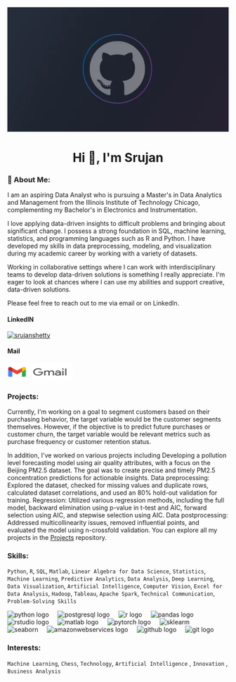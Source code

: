 
<img src="github-universe.jpg" alt="Header"/>

<h1 align="center">Hi 👋, I'm Srujan</h1>

<h3 align="left">🚀 About Me:</h3>

<p>I am an aspiring Data Analyst who is pursuing a Master's in Data Analytics and Management from the Illinois Institute of Technology Chicago, complementing my Bachelor's in Electronics and Instrumentation.</p>
  
<p>I love applying data-driven insights to difficult problems and bringing about significant change. I possess a strong foundation in SQL, machine learning, statistics, and programming languages such as R and Python. I have developed my skills in data preprocessing, modeling, and visualization during my academic career by working with a variety of datasets.</p>
  
<p>Working in collaborative settings where I can work with interdisciplinary teams to develop data-driven solutions is something I really appreciate. I'm eager to look at chances where I can use my abilities and support creative, data-driven solutions.</p>
 
Please feel free to reach out to me via email or on LinkedIn.
<div class="container">
    <div class="item">
        <h4>LinkedIN</h4>
        <a href="https://linkedin.com/in/srujanshetty" target="_blank" style="margin-right: 30px;"><img src="https://raw.githubusercontent.com/rahuldkjain/github-profile-readme-generator/master/src/images/icons/Social/linked-in-alt.svg" alt="srujanshetty" height="20" width="20" />
</a>
    </div>
    <div class="item">
        <h4>Mail</h4>
        </a>
<a href="mailto:srujansshettyofficial@gmail.com" target="_blank">
<img src="logo_gmail_lockup_default_1x_r5.png" alt="Gmail" height="40" width="150" />
</a>
    </div>
</div>

<h3 align="left">Projects:</h3>

<p>Currently, I'm working on a goal  to segment customers based on their purchasing behavior, the target variable would be the customer segments themselves. However, if the objective is to predict future purchases or customer churn, the target variable would be relevant metrics such as purchase frequency or customer retention status.

In addition, I've worked on  various projects including Developing a pollution level forecasting model using air quality attributes, with a focus on the Beijing PM2.5 dataset. The goal was to create precise and timely PM2.5 concentration predictions for actionable insights. 
Data preprocessing: Explored the dataset, checked for missing values and duplicate rows, calculated dataset correlations, and used an 80% hold-out validation for training. 
Regression: Utilized various regression methods, including the full model, backward elimination using p-value in t-test and AIC, forward selection using AIC, and stepwise selection using AIC. 
Data postprocessing: Addressed multicollinearity issues, removed influential points, and evaluated the model using n-crossfold validation. You can explore all my projects in the [Projects](https://github.com/SrujanSShetty/Data-Analytics) repository. </p>

<h3 align="left">Skills:</h3>

`Python`, `R`, `SQL`, `Matlab`, `Linear Algebra for Data Science`, `Statistics`, `Machine Learning`, `Predictive Analytics`, `Data Analysis`, `Deep Learning`, `Data Visualization`, `Artificial Intelligence`, `Computer Vision`, `Excel for Data Analysis`, `Hadoop`, `Tableau`, `Apache Spark`, `Technical Communication`, `Problem-Solving Skills`</p>

<div align="left">
  <img src="https://cdn.jsdelivr.net/gh/devicons/devicon/icons/python/python-original.svg" height="40" alt="python logo"  />
  <img width="12" />
  <img src="https://cdn.simpleicons.org/postgresql/4169E1" height="40" alt="postgresql logo"  />
  <img width="12" />
  <img src="https://skillicons.dev/icons?i=r" height="40" alt="r logo"  />
  <img width="12" />
  <img src="https://cdn.simpleicons.org/pandas/150458" height="40" alt="pandas logo"  />
  <img width="12" />
  <img src="https://cdn.simpleicons.org/rstudio/75AADB" height="40" alt="rstudio logo"  />
  <img width="12" />
  <img src="https://cdn.jsdelivr.net/gh/devicons/devicon/icons/matlab/matlab-original.svg" height="40" alt="matlab logo"  />
  <img width="12" />
  <img src="https://skillicons.dev/icons?i=pytorch" height="40" alt="pytorch logo"  />
  <img width="12" />
  <img src="https://upload.wikimedia.org/wikipedia/commons/0/05/Scikit_learn_logo_small.svg" height="40" width ='40' alt="sklearm">
  <img width="12" />
  <img src="https://seaborn.pydata.org/_images/logo-mark-lightbg.svg" height="40" width ='40' alt="seaborn"/>
  <img width="12" />
  <img src="https://skillicons.dev/icons?i=aws" height="40" alt="amazonwebservices logo"  />
  <img width="12" />
  <img src="https://cdn.simpleicons.org/github/181717" height="40" alt="github logo"  />
  <img width="12" />
  <img src="https://cdn.simpleicons.org/git/F05032" height="40" alt="git logo"  />
</div>

<h3 align="left">Interests:</h3>

`Machine Learning`, `Chess`, `Technology`, `Artificial Intelligence` , `Innovation` , `Business Analysis`
